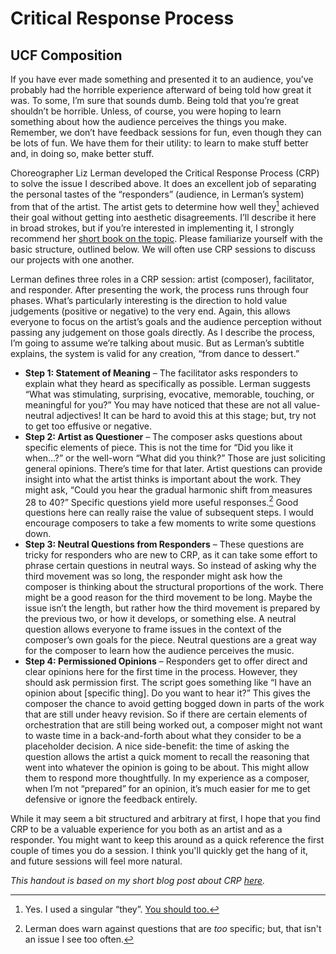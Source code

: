 # Critical Response Process

## UCF Composition

If you have ever made something and presented it to an audience, you’ve probably had the horrible experience afterward of being told how great it was. To some, I’m sure that sounds dumb. Being told that you’re great shouldn’t be horrible. Unless, of course, you were hoping to learn something about how the audience perceives the things you make. Remember, we don’t have feedback sessions for fun, even though they can be lots of fun. We have them for their utility: to learn to make stuff better and, in doing so, make better stuff.

Choreographer Liz Lerman developed the Critical Response Process (CRP) to solve the issue I described above. It does an excellent job of separating the personal tastes of the “responders” (audience, in Lerman’s system) from that of the artist. The artist gets to determine how well they[^they] achieved their goal without getting into aesthetic disagreements. I’ll describe it here in broad strokes, but if you’re interested in implementing it, I strongly recommend her [short book on the topic](https://www.amazon.com/Liz-Lermans-Critical-Response-Process-ebook/dp/B00CF8MYD6/ref=as_li_ss_tl?s=books&ie=UTF8&qid=1464794744&sr=1-1&keywords=critical+response+process&linkCode=ll1&tag=davemacdo-20&linkId=e89b21ac7f5c1884a39656b4f9c0415c). Please familiarize yourself with the basic structure, outlined below. We will often use CRP sessions to discuss our projects with one another.

Lerman defines three roles in a CRP session: artist (composer), facilitator, and responder. After presenting the work, the process runs through four phases. What’s particularly interesting is the direction to hold value judgements (positive or negative) to the very end. Again, this allows everyone to focus on the artist’s goals and the audience perception without passing any judgement on those goals directly. As I describe the process, I’m going to assume we’re talking about music. But as Lerman’s subtitle explains, the system is valid for any creation, “from dance to dessert.”

- **Step 1: Statement of Meaning** – The facilitator asks responders to explain what they heard as specifically as possible. Lerman suggests “What was stimulating, surprising, evocative, memorable, touching, or meaningful for you?” You may have noticed that these are not all value-neutral adjectives! It can be hard to avoid this at this stage; but, try not to get too effusive or negative.
- **Step 2: Artist as Questioner** – The composer asks questions about specific elements of piece. This is not the time for “Did you like it when…?” or the well-worn “What did you think?” Those are just soliciting general opinions. There’s time for that later. Artist questions can provide insight into what the artist thinks is important about the work. They might ask, “Could you hear the gradual harmonic shift from measures 28 to 40?” Specific questions yield more useful responses.[^specific] Good questions here can really raise the value of subsequent steps. I would encourage composers to take a few moments to write some questions down.
- **Step 3: Neutral Questions from Responders** – These questions are tricky for responders who are new to CRP, as it can take some effort to phrase certain questions in neutral ways. So instead of asking why the third movement was so long, the responder might ask how the composer is thinking about the structural proportions of the work. There might be a good reason for the third movement to be long. Maybe the issue isn’t the length, but rather how the third movement is prepared by the previous two, or how it develops, or something else. A neutral question allows everyone to frame issues in the context of the composer’s own goals for the piece. Neutral questions are a great way for the composer to learn how the audience perceives the music.
- **Step 4: Permissioned Opinions** – Responders get to offer direct and clear opinions here for the first time in the process. However, they should ask permission first. The script goes something like “I have an opinion about [specific thing]. Do you want to hear it?” This gives the composer the chance to avoid getting bogged down in parts of the work that are still under heavy revision. So if there are certain elements of orchestration that are still being worked out, a composer might not want to waste time in a back-and-forth about what they consider to be a placeholder decision. A nice side-benefit: the time of asking the question allows the artist a quick moment to recall the reasoning that went into whatever the opinion is going to be about. This might allow them to respond more thoughtfully. In my experience as a composer, when I’m not “prepared” for an opinion, it’s much easier for me to get defensive or ignore the feedback entirely.

While it may seem a bit structured and arbitrary at first, I hope that you find CRP to be a valuable experience for you both as an artist and as a responder. You might want to keep this around as a quick reference the first couple of times you do a session. I think you'll quickly get the hang of it, and future sessions will feel more natural.

_This handout is based on my short blog post about CRP [here](https://leftuseless.net/2016/06/01/better-feedback-on-creative-projects/)._

[^they]: Yes. I used a singular “they”. [You should too.](http://chronicle.com/blogs/linguafranca/2015/04/10/singular-they-again/)
[^specific]: Lerman does warn against questions that are _too_ specific; but, that isn't an issue I see too often.
